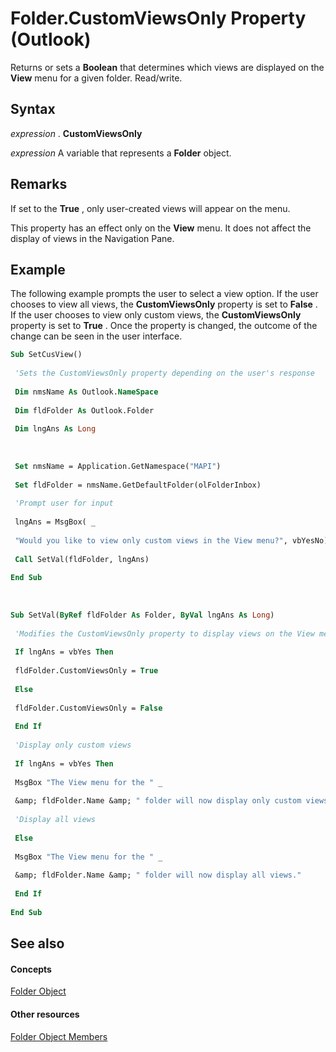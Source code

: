 
# Folder.CustomViewsOnly Property (Outlook)

Returns or sets a  **Boolean** that determines which views are displayed on the **View** menu for a given folder. Read/write.


## Syntax

 _expression_ . **CustomViewsOnly**

 _expression_ A variable that represents a **Folder** object.


## Remarks

If set to the  **True** , only user-created views will appear on the menu.

This property has an effect only on the  **View** menu. It does not affect the display of views in the Navigation Pane.


## Example

The following example prompts the user to select a view option. If the user chooses to view all views, the  **CustomViewsOnly** property is set to **False** . If the user chooses to view only custom views, the **CustomViewsOnly** property is set to **True** . Once the property is changed, the outcome of the change can be seen in the user interface.


```vb
Sub SetCusView() 
 
 'Sets the CustomViewsOnly property depending on the user's response 
 
 Dim nmsName As Outlook.NameSpace 
 
 Dim fldFolder As Outlook.Folder 
 
 Dim lngAns As Long 
 
 
 
 Set nmsName = Application.GetNamespace("MAPI") 
 
 Set fldFolder = nmsName.GetDefaultFolder(olFolderInbox) 
 
 'Prompt user for input 
 
 lngAns = MsgBox( _ 
 
 "Would you like to view only custom views in the View menu?", vbYesNo) 
 
 Call SetVal(fldFolder, lngAns) 
 
End Sub 
 
 
 
Sub SetVal(ByRef fldFolder As Folder, ByVal lngAns As Long) 
 
 'Modifies the CustomViewsOnly property to display views on the View menu 
 
 If lngAns = vbYes Then 
 
 fldFolder.CustomViewsOnly = True 
 
 Else 
 
 fldFolder.CustomViewsOnly = False 
 
 End If 
 
 'Display only custom views 
 
 If lngAns = vbYes Then 
 
 MsgBox "The View menu for the " _ 
 
 &amp; fldFolder.Name &amp; " folder will now display only custom views." 
 
 'Display all views 
 
 Else 
 
 MsgBox "The View menu for the " _ 
 
 &amp; fldFolder.Name &amp; " folder will now display all views." 
 
 End If 
 
End Sub
```


## See also


#### Concepts


[Folder Object](3cf6cda8-6d70-666e-2643-9d9c5b9cacfc.md)
#### Other resources


[Folder Object Members](788acd42-377a-1803-7713-50e45086e2d1.md)
